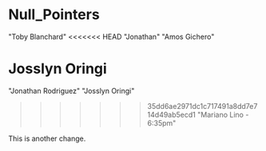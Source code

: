 # Null_Pointers
"Toby Blanchard"
<<<<<<< HEAD
"Jonathan"
"Amos Gichero"

Josslyn Oringi
=======
"Jonathan Rodriguez"
"Josslyn Oringi"
>>>>>>> 35dd6ae2971dc1c717491a8dd7e714d49ab5ecd1
"Mariano Lino - 6:35pm"

This is another change.

